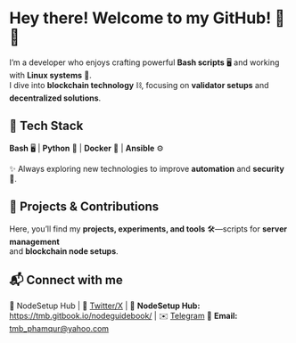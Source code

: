 # Hey there! Welcome to my GitHub! 🚀🐧  

I’m a developer who enjoys crafting powerful **Bash scripts** 🖥️ and working with **Linux systems** 🐧.  
I dive into **blockchain technology** ⛓️, focusing on **validator setups** and **decentralized solutions**.  

## 🔧 Tech Stack  
**Bash** 🖥️ | **Python** 🐍 | **Docker** 🐳 | **Ansible** ⚙️  

✨ Always exploring new technologies to improve **automation** and **security** 🔐.  

## 🚀 Projects & Contributions  
Here, you’ll find my **projects, experiments, and tools** 🛠️—scripts for **server management**  
and **blockchain node setups**.  

## 📬 Connect with me  
💾 NodeSetup Hub | 
📢 [Twitter/X](https://x.com/TmBO0o) | 💾 **NodeSetup Hub:** https://tmb.gitbook.io/nodeguidebook/ |  ✉️ [Telegram](https://t.me/@Phamqur) 
📩 **Email:** tmb_phamqur@yahoo.com  
